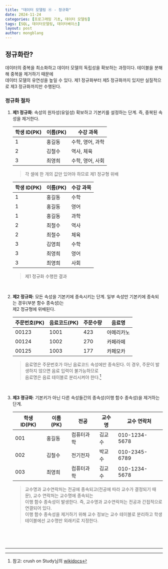 ```yaml
---
title: "데이터 모델링 ④ - 정규화"
date: 2024-11-24 
categories: [프로그래밍 기초, 데이터 모델링]
tags: [SQL, 데이터모델링, 데이터베이스]
layout: post
author: mongblang
---
```


## **정규화란?** 
데이터의 중복을 최소화하고 데이터 모델의 독립성을 확보하는 과정이다. 테이블을 분해해 중복을 제거하기 때문에  
데이터 모델의 유연성을 높일 수 있다. 제1 정규화부터 제5 정규화까지 있지만 실질적으로 제3 정규화까지만 수행된다.   

### **정규화 절차**  
1. **제1 정규화**: 속성의 원자성(유일성) 확보하고 기본키를 설정하는 단계. 즉, 중복된 속성을 제거한다.  

    | 학생 ID(PK) | 이름(PK)   | 수강 과목            |
    |---------|--------|----------------------|
    | 1       | 홍길동 | 수학, 영어, 과학     |
    | 2       | 김철수 | 역사, 체육           |
    | 3       | 최영희 | 수학, 영어, 사회     |  

    > 각 셀에 한 개의 값만 있어야 하므로 제1 정규형 위배 

    | 학생 ID(PK) | 이름(PK)   | 수강 과목  |
    |---------|--------|------------|
    | 1       | 홍길동 | 수학       |
    | 1       | 홍길동 | 영어       |
    | 1       | 홍길동 | 과학       |
    | 2       | 최철수 | 역사       |
    | 2       | 최철수 | 체육       |
    | 3       | 김영희 | 수학       |
    | 3       | 최영희 | 영어       |
    | 3       | 최영희 | 사회       |  

    > 제1 정규화 수행한 결과   
    
    &nbsp;  
2. **제2 정규화**: 모든 속성을 기본키에 종속시키는 단계. 일부 속성만 기본키에 종속되는 경우(부분 함수 종속성)는  
제2 정규형에 위배된다.  

    | 주문번호(PK) | 음료코드(PK) | 주문수량 | 음료명     |
    |----------|----------|----------|------------|
    | 00123    | 1001     | 423      | 아메리카노 |
    | 00124    | 1002     | 270      | 카페라떼   |
    | 00125    | 1003     | 177      | 카페모카   |  

    > 음료명은 주문번호가 아닌 음료코드 속성에만 종속된다. 이 경우, 주문이 발생하지 않으면 음료 입력이 불가능하므로  
    음료명은 음료 테이블로 분리시켜야 한다.[^1]   

    &nbsp;  
3. **제3 졍규화**: 기본키가 아닌 다른 속성들간의 종속성(이행 함수 종속성)을 제거하는 단계.  

    | 학생 ID(PK) | 이름(PK)   | 전공      | 교수명     | 교수 연락처  |
    |---------|--------|-----------|------------|--------------|
    | 001     | 홍길동 | 컴퓨터과학 | 김교수     | 010-1234-5678|
    | 002     | 김철수 | 전기전자   | 박교수     | 010-2345-6789|
    | 003     | 최영희 | 컴퓨터과학 | 김교수     | 010-1234-5678|

    > 교수명과 교수연락처는 전공에 종속되고(전공에 따라 교수가 결정되기 때문), 교수 연락처는 교수명에 종속되는  
    이행 함수 종속성이 발생한다. 즉, 교수명과 교수연락처는 전공과 간접적으로 연결되어 있다.  
    이행 함수 종속성을 제거하기 위해 교수 정보는 교수 테이블로 분리하고 학생 테이블에선 교수명만 외래키로 지정한다.  

&nbsp;  
&nbsp;  
&nbsp;  

---

[^1]: 참고: crush on Study님의 [wikidocs](https://wikidocs.net/170749)